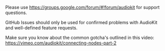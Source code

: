 Please use https://groups.google.com/forum/#!forum/audiokit for support questions.

GitHub Issues should only be used for confirmed problems with AudioKit and
well-defined feature requests.

Make sure you know about the common gotcha's outlined in this video:
https://vimeo.com/audiokit/connecting-nodes-part-2
